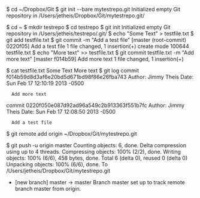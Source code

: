 $ cd ~/Dropbox/Git
$ git init --bare mytestrepo.git
  Initialized empty Git repository in /Users/jetheis/Dropbox/Git/mytestrepo.git/

$ cd ~
$ mkdir testrepo
$ cd testrepo
$ git init
  Initialized empty Git repository in /Users/jetheis/testrepo/.git/
$ echo "Some Text" > testfile.txt
$ git add testfile.txt
$ git commit -m "Add a test file"
  [master (root-commit) 0220f05] Add a test file
   1 file changed, 1 insertion(+)
   create mode 100644 testfile.txt
$ echo "More text" >> testfile.txt
$ git commit testfile.txt -m "Add more text"
  [master f014b59] Add more text
   1 file changed, 1 insertion(+)

$ cat testfile.txt
  Some Text
  More text
$ git log
  commit f014b59d8d3af6e20bd5d671bd98f86e26fba743
  Author: Jimmy Theis
  Date:   Sun Feb 17 12:10:19 2013 -0500

      Add more text

  commit 0220f050e087d92ad96a549c2b913363f551b7fc
  Author: Jimmy Theis
  Date:   Sun Feb 17 12:08:50 2013 -0500

      Add a test file


$ git remote add origin ~/Dropbox/Git/mytestrepo.git

$ git push -u origin master
  Counting objects: 6, done.
  Delta compression using up to 4 threads.
  Compressing objects: 100% (2/2), done.
  Writing objects: 100% (6/6), 458 bytes, done.
  Total 6 (delta 0), reused 0 (delta 0)
  Unpacking objects: 100% (6/6), done.
  To /Users/jetheis/Dropbox/Git/mytestrepo.git
   * [new branch]      master -> master
  Branch master set up to track remote branch master from origin.
